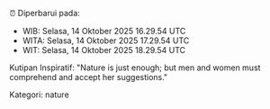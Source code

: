 ⏰ Diperbarui pada:
- WIB: Selasa, 14 Oktober 2025 16.29.54 UTC
- WITA: Selasa, 14 Oktober 2025 17.29.54 UTC
- WIT: Selasa, 14 Oktober 2025 18.29.54 UTC

Kutipan Inspiratif:
"Nature is just enough; but men and women must comprehend and accept her suggestions."


Kategori: nature

